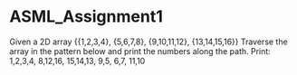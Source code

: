 # ASML_Assignment1
Given a 2D array
{{1,2,3,4},
{5,6,7,8},
{9,10,11,12},
{13,14,15,16}}
Traverse the array in the pattern below and print the numbers along the path.
Print: 1,2,3,4, 8,12,16, 15,14,13, 9,5, 6,7, 11,10
